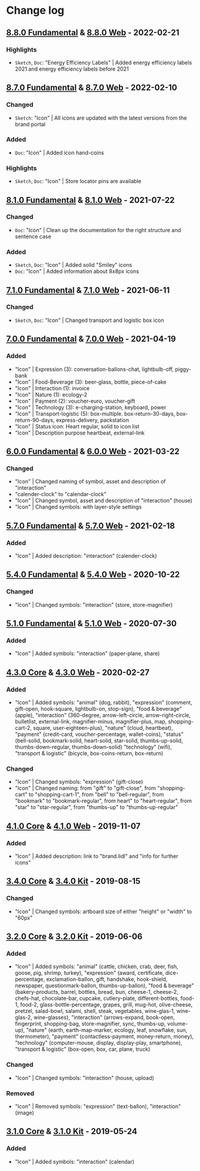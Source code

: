 # Change log

## [8.8.0 Fundamental](https://github.com/cake-hub/lidl-sketch/tree/v8.8.0) & [8.8.0 Web](https://github.com/cake-hub/lidl-web-sketch/tree/v8.8.0) - 2022-02-21

### Highlights

* `Sketch`, `Doc`: "Energy Efficiency Labels" | Added energy efficiency labels 2021 and energy efficiency labels before 2021


## [8.7.0 Fundamental](https://github.com/cake-hub/lidl-sketch/tree/v8.7.0) & [8.7.0 Web](https://github.com/cake-hub/lidl-web-sketch/tree/v8.7.0) - 2022-02-10

### Changed

* `Sketch`: "Icon" | All icons are updated with the latest versions from the brand portal

### Added

* `Doc`: "Icon" | Added icon hand-coins

### Highlights

* `Sketch`, `Doc`: "Icon" | Store locator pins are available


## [8.1.0 Fundamental](https://github.com/cake-hub/lidl-sketch/tree/v8.1.0) & [8.1.0 Web](https://github.com/cake-hub/lidl-web-sketch/tree/v8.1.0) - 2021-07-22

### Changed

* `Doc`: "Icon" | Clean up the documentation for the right structure and sentence case

### Added

* `Sketch`, `Doc`: "Icon" | Added solid "Smiley" icons
* `Doc`: "Icon" | Added information about 8x8px icons


## [7.1.0 Fundamental](https://github.com/cake-hub/lidl-sketch/tree/v7.1.0) & [7.1.0 Web](https://github.com/cake-hub/lidl-web-sketch/tree/v7.1.0) - 2021-06-11

### Changed

* `Sketch`, `Doc`: "Icon" | Changed transport and logistic box icon


## [7.0.0 Fundamental](https://github.com/cake-hub/lidl-sketch/tree/v7.0.0) & [7.0.0 Web](https://github.com/cake-hub/lidl-web-sketch/tree/v7.0.0) - 2021-04-19

### Added

* "Icon" | Expression (3): conversation-ballons-chat, lightbulb-off, piggy-bank
* "Icon" | Food-Beverage (3): beer-glass, bottle, piece-of-cake
* "Icon" | Interaction (1): invoice
* "Icon" | Nature (1): ecology-2
* "Icon" | Payment (2): voucher-euro, voucher-gift
* "Icon" | Technology (3): e-charging-station, keyboard, power
* "Icon" | Transport-logistic (5): box-multiple. box-return-30-days, box-return-90-days, express-delivery, packstation
* "Icon" | Status icon: Heart regular, solid to icon list
* "Icon" | Description purpose heartbeat, external-link


## [6.0.0 Fundamental](https://github.com/cake-hub/lidl-sketch/tree/v6.0.0) & [6.0.0 Web](https://github.com/cake-hub/lidl-web-sketch/tree/v6.0.0) - 2021-03-22

### Changed

* "Icon" | Changed naming of symbol, asset and description of "interaction"
 * "calender-clock" to "calendar-clock"
* "Icon" | Changed symbol, asset and description of "interaction" (house)
* "Icon" | Changed symbols: with layer-style settings


## [5.7.0 Fundamental](https://github.com/cake-hub/lidl-sketch/tree/v5.7.0) & [5.7.0 Web](https://github.com/cake-hub/lidl-web-sketch/tree/v5.7.0) - 2021-02-18

### Added

* "Icon" | Added description: "interaction" (calender-clock)


## [5.4.0 Fundamental](https://github.com/cake-hub/lidl-sketch/tree/v5.4.0) & [5.4.0 Web](https://github.com/cake-hub/lidl-web-sketch/tree/v5.4.0) - 2020-10-22

### Changed

* "Icon" | Changed symbols: "interaction" (store, store-magnifier)


## [5.1.0 Fundamental](https://github.com/cake-hub/lidl-sketch/tree/v5.1.0) & [5.1.0 Web](https://github.com/cake-hub/lidl-web-sketch/tree/v5.1.0) - 2020-07-30

### Added

* "Icon" | Added symbols: "interaction" (paper-plane, share)


## [4.3.0 Core](https://www.secrz.de/bitbucket/projects/UXCAKE/repos/lidl-cake-ui-core/browse?at=refs%2Ftags%2Fv4.3.0) & [4.3.0 Web](https://www.secrz.de/bitbucket/projects/UXCAKE/repos/lidl-cake-ui-web/browse?at=refs%2Ftags%2Fv4.3.0) - 2020-02-27

### Added

* "Icon" | Added symbols: "animal" (dog, rabbit), "expression" (comment, gift-open, hook-square, lightbulb-on, stop-sign), "food & beverage" (apple), "interaction" (360-degree, arrow-left-circle, arrow-right-circle, bulletlist, external-link, magnifier-minus, magnifier-plus, map, shopping-cart-2, square, user-eighteen-plus), "nature" (cloud, heartbeat), "payment" (credit-card, voucher-percentage, wallet-coins), "status" (bell-solid, bookmark-solid, heart-solid, star-solid, thumbs-up-solid, thumbs-down-regular, thumbs-down-solid) "technology" (wifi), "transport & logistic" (bicycle, box-coins-return, box-return)

### Changed

* "Icon" | Changed symbols: "expression" (gift-close)
* "Icon" | Changed naming: from "gift" to "gift-close", from "shopping-cart" to "shopping-cart-1", from "bell" to "bell-regular", from "bookmark" to "bookmark-regular", from heart" to "heart-regular", from "star" to "star-regular", from "thumbs-up" to "thumbs-up-regular"


## [4.1.0 Core](https://www.secrz.de/bitbucket/projects/UXCAKE/repos/lidl-cake-ui-core/browse?at=refs%2Ftags%2Fv4.1.0) & [4.1.0 Web](https://www.secrz.de/bitbucket/projects/UXCAKE/repos/lidl-cake-ui-web/browse?at=refs%2Ftags%2Fv4.1.0) - 2019-11-07

### Added

* "Icon" | Added description: link to "brand.lidl" and "info for further icons"


## [3.4.0 Core](https://www.secrz.de/bitbucket/projects/UXCAKE/repos/lidl-cake-ui-core/browse?at=refs%2Ftags%2Fv3.4.0) & [3.4.0 Kit](https://www.secrz.de/bitbucket/projects/UXCAKE/repos/lidl-cake-ui-web/browse?at=refs%2Ftags%2Fv3.4.0) - 2019-08-15

### Changed

* "Icon" | Changed symbols: artboard size of either "height" or "width" to "60px"


## [3.2.0 Core](https://www.secrz.de/bitbucket/projects/UXCAKE/repos/lidl-cake-ui-core/browse?at=refs%2Ftags%2Fv3.2.0) & [3.2.0 Kit](https://www.secrz.de/bitbucket/projects/UXCAKE/repos/lidl-cake-ui-web/browse?at=refs%2Ftags%2Fv3.2.0) - 2019-06-06

### Added

* "Icon" | Added symbols: "animal" (cattle, chicken, crab, deer, fish, goose, pig, shrimp, turkey), "expression" (award, certificate, dice-percentage, exclamation-ballon, gift, handshake, hook-shield, newspaper, questionmark-ballon, thumbs-up-ballon), "food & beverage" (bakery-products, barrel, bottles, bread, bun, cheese-1, cheese-2, chefs-hat, chocolate-bar, cupcake, cutlery-plate, different-bottles, food-1, food-2, glass-bottle-percentage, grapes, grill, mug-hot, olive-cheese, pretzel, salad-bowl, salami, shell, steak, vegetables, wine-glas-1, wine-glas-2, wine-glasses), "interaction" (arrows-expand, book-open, fingerprint, shopping-bag, store-magnifier, sync, thumbs-up, volume-up), "nature" (earth, earth-map-marker, ecology, leaf, snowflake, sun, thermometer), "payment" (contactless-payment, money-return, money), "technology" (computer-mouse, display, display-play, smartphone), "transport & logistic" (box-open, box, car, plane, truck)

### Changed

* "Icon" | Changed symbols: "interaction" (house, upload)

### Removed

* "Icon" | Removed symbols: "expression" (text-ballon), "interaction" (image)


## [3.1.0 Core](https://www.secrz.de/bitbucket/projects/UXCAKE/repos/lidl-cake-ui-core/browse?at=refs%2Ftags%2Fv3.1.0) & [3.1.0 Kit](https://www.secrz.de/bitbucket/projects/UXCAKE/repos/lidl-cake-ui-web/browse?at=refs%2Ftags%2Fv3.1.0) - 2019-05-24

### Added

* "Icon" | Added symbols: "interaction" (calendar)
